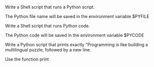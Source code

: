 Write a Shell script that runs a Python script.

The Python file name will be saved in the environment variable $PYFILE

Write a Shell script that runs Python code.

The Python code will be saved in the environment variable $PYCODE
 
Write a Python script that prints exactly "Programming is like building a multilingual puzzle, followed by a new line.

Use the function print
